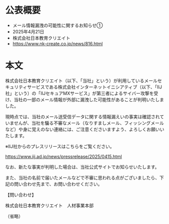 # 公表概要
- メール情報漏洩の可能性に関するお知らせ➀
- 2025年4月21日
- 株式会社日本教育クリエイト
- https://www.nk-create.co.jp/news/816.html

# 本文
株式会社日本教育クリエイト（以下、「当社」という）が利用しているメールセキュリティサービスである株式会社インターネットイニシアティブ（以下、「IIJ社」という）の「IIJセキュアMXサービス」が第三者によるサイバー攻撃を受け、当社の一部のメール情報が外部に漏洩した可能性があることが判明いたしました。

現時点では、当社のメール送受信データに関する情報漏えいの事実は確認されていませんが、当社を騙る不審なメール（なりすましメール、フィッシングメールなど）や身に覚えのない連絡には、ご注意くださいますよう、よろしくお願いいたします。

※IIJ社からのプレスリリースはこちらをご覧ください。

https://www.iij.ad.jp/news/pressrelease/2025/0415.html

なお、新たな事実が判明した場合は、当社公式サイトでお知らせいたします。

また、当社の名前で届いたメールなどで不審に思われる点がございましたら、下記の問い合わせ先まで、お問い合わせください。

【問い合わせ】

株式会社日本教育クリエイト　人材事業本部

（省略）
